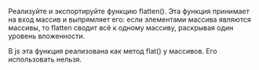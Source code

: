 Реализуйте и экспортируйте функцию flatten(). Эта функция принимает на вход массив и выпрямляет его: 
если элементами массива являются массивы, то flatten сводит всё к одному массиву, раскрывая один уровень вложенности.

В js эта функция реализована как метод flat() у массивов. Его использовать нельзя.